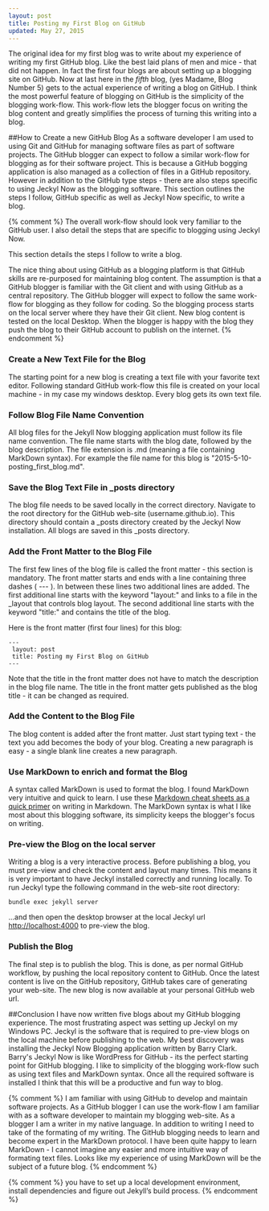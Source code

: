```yaml
---
layout: post
title: Posting my First Blog on GitHub
updated: May 27, 2015
---
```

The original idea for my first blog was to write about my experience of writing my first GitHub blog.
Like the best laid plans of men and mice - that did not happen.
In fact the first four blogs are about setting up a blogging site on GitHub.
Now at last here in the *fifth* blog, (yes Madame, Blog Number 5) gets to the actual experience of writing a blog on GitHub.
I think the most powerful feature of blogging on GitHub is the simplicity of the blogging work-flow.
This work-flow lets the blogger focus on writing the blog content
and greatly simplifies the process of turning this writing into a blog. 

##How to Create a new GitHub Blog
As a software developer I am used to using Git and GitHub for managing software files as part of software projects.
The GitHub blogger can expect to follow a similar work-flow for blogging as for their software project.
This is because a GitHub bogging application is also managed as a collection of files in a GitHub repository.
However in addition to the GitHub type steps - there are also steps specific to using Jeckyl Now as the blogging software.
This section outlines the steps I follow, GitHub specific as well as Jeckyl Now specific, to write a blog.

{%  comment %}
The overall work-flow should look very familiar to the GitHub user.
I also detail the steps that are specific to blogging using Jeckyl Now.

This section details the steps I follow to write a blog.

The nice thing about using GitHub as a blogging platform is that GitHub skills are re-purposed for maintaining blog content.
The assumption is that a GitHub blogger is familiar with the Git client and with using GitHub as a central repository.
The GitHub blogger will expect to follow the same work-flow for blogging as they follow for coding.
So the blogging process starts on the local server where they have their Git client.
New blog content is tested on the local Desktop.
When the blogger is happy with the blog they push the blog to their GitHub account to publish on the internet.
{%  endcomment %}
### Create a New Text File for the Blog
The starting point for a new blog is creating a text file with your favorite text editor.
Following standard GitHub work-flow this file is created on your local machine - in my case my windows desktop.
Every blog gets its own text file.

### Follow Blog File Name Convention
All blog files for the Jekyll Now blogging application must follow its file name convention.
The file name starts with the blog date, followed by the blog description.
The file extension is .md (meaning a file containing MarkDown syntax).
For example the file name for this blog is "2015-5-10-posting\_first\_blog.md".

### Save the Blog Text File in \_posts directory
The blog file needs to be saved locally in the correct directory.
Navigate to the root directory for the GitHub web-site (username.github.io).
This directory should contain a \_posts directory created by the Jeckyl Now installation.
All blogs are saved in this \_posts directory.


### Add the Front Matter to the Blog File
The first few lines of the blog file is called the front matter - this section is mandatory.
The front matter starts and ends with a line containing three dashes ( --- ).
In between these lines two additional lines are added.
The first additional line starts with the keyword  "layout:" and links to a file in the \_layout that controls blog layout.
The second additional line starts with the keyword  "title:" and contains the title of the blog.


Here is the front matter (first four lines) for this blog:
   
    ---    
     layout: post    
     title: Posting my First Blog on GitHub    
    ---     
	
Note that the title in the front matter does not have to match the description in the blog file name.
The title in the front matter gets published as the blog title - it can be changed as required.

### Add the Content to the Blog File
The blog content is added after the front matter.
Just start typing text - the text you add becomes the body of your blog.
Creating a new paragraph is easy - a single blank line creates a new paragraph.
### Use MarkDown to enrich and format the Blog
A syntax called MarkDown is used to format the blog.
I found MarkDown very intuitive and quick to learn.
I use these [Markdown cheat sheets as a quick primer](https://github.com/adam-p/markdown-here/wiki/Markdown-Cheatsheet) on writing in Markdown.
The MarkDown syntax is what I like most about this blogging software,
its simplicity keeps the blogger's focus on writing.

### Pre-view the Blog on the local server
Writing a blog is a very interactive process.
Before publishing a blog, you must pre-view and check the content and layout many times.
This means it is very important to have Jeckyl installed correctly and running locally.
To run Jeckyl type the following command in the web-site root directory:

    bundle exec jekyll server

...and then open the desktop browser at the local Jeckyl url [http://localhost:4000](http://localhost:4000) to pre-view the blog.



### Publish the Blog
The final step is to publish the blog.  This is done, as per normal GitHub workflow, by pushing the local repository content to GitHub.
Once the latest content is live on the GitHub repository, GitHub takes care of generating your web-site.
The new blog is now available at your personal GitHub web url.


##Conclusion
I have now written five blogs about my GitHub blogging experience.
The most frustrating aspect was setting up Jeckyl on my Windows PC.
Jeckyl is the software that is required to pre-view blogs on the local machine before publishing to the web.
My best discovery was installing the Jeckyl Now Blogging application written by Barry Clark.
Barry's Jeckyl Now is like WordPress for GitHub - its the perfect starting point for GitHub blogging.
I like to simplicity of the blogging work-flow such as using text files and MarkDown syntax.
Once all the required software is installed I think that this will be a productive and fun way to blog.



{%  comment %}
I am familiar with using GitHub to develop and maintain software projects.
As a GitHub blogger I can use the work-flow I am familiar with as a software developer to maintain my blogging web-site.
As a blogger I am a writer in my native language.
In addition to writing I need to take of the formating of my writing.
The GitHub blogging needs to learn and become expert in the MarkDown protocol.
I have been quite happy to learn MarkDown - I cannot imagine any easier and more intuitive way of formating text files.
Looks like my experience of using MarkDown will be the subject of a future blog.
{%  endcomment %}









{% comment %}
you have to set up a local development environment, install dependencies and figure out Jekyll’s build process.
{% endcomment %}










